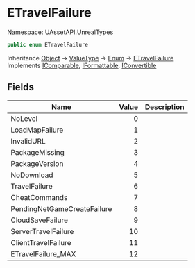 # ETravelFailure

Namespace: UAssetAPI.UnrealTypes

```csharp
public enum ETravelFailure
```

Inheritance [Object](https://docs.microsoft.com/en-us/dotnet/api/system.object) → [ValueType](https://docs.microsoft.com/en-us/dotnet/api/system.valuetype) → [Enum](https://docs.microsoft.com/en-us/dotnet/api/system.enum) → [ETravelFailure](./uassetapi.unrealtypes.etravelfailure.md)<br>
Implements [IComparable](https://docs.microsoft.com/en-us/dotnet/api/system.icomparable), [IFormattable](https://docs.microsoft.com/en-us/dotnet/api/system.iformattable), [IConvertible](https://docs.microsoft.com/en-us/dotnet/api/system.iconvertible)

## Fields

| Name | Value | Description |
| --- | --: | --- |
| NoLevel | 0 |  |
| LoadMapFailure | 1 |  |
| InvalidURL | 2 |  |
| PackageMissing | 3 |  |
| PackageVersion | 4 |  |
| NoDownload | 5 |  |
| TravelFailure | 6 |  |
| CheatCommands | 7 |  |
| PendingNetGameCreateFailure | 8 |  |
| CloudSaveFailure | 9 |  |
| ServerTravelFailure | 10 |  |
| ClientTravelFailure | 11 |  |
| ETravelFailure_MAX | 12 |  |
